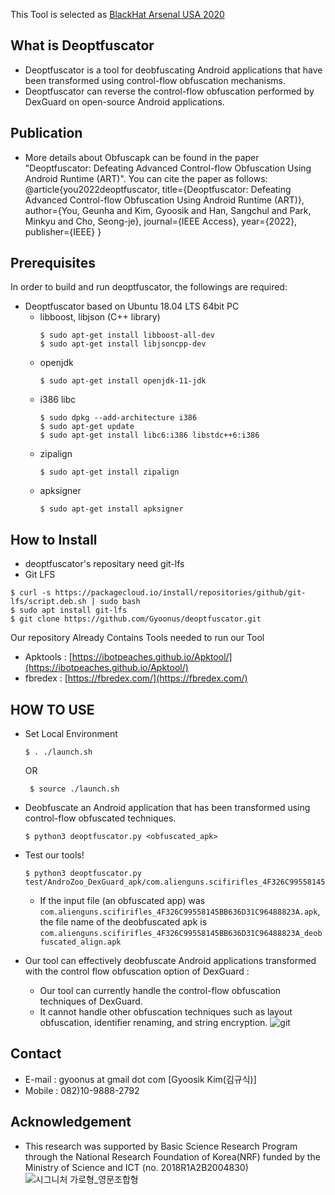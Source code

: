 This Tool is selected as 
[BlackHat Arsenal USA 2020](https://www.blackhat.com/us-20/arsenal/schedule/#deoptfuscator-automated-deobfuscation-of-android-bytecode-using-compilation-optimization-19958)

## What is Deoptfuscator

+ Deoptfuscator is a tool for deobfuscating Android applications that have been transformed using control-flow obfuscation mechanisms.
+ Deoptfuscator can reverse the control-flow obfuscation performed by DexGuard on open-source Android applications.

## Publication

+ More details about Obfuscapk can be found in the paper "Deoptfuscator: Defeating Advanced Control-flow Obfuscation Using Android Runtime (ART)". You can cite the paper as follows:
@article{you2022deoptfuscator,
  title={Deoptfuscator: Defeating Advanced Control-flow Obfuscation Using Android Runtime (ART)},
  author={You, Geunha and Kim, Gyoosik and Han, Sangchul and Park, Minkyu and Cho, Seong-je},
  journal={IEEE Access},
  year={2022},
  publisher={IEEE}
}

## Prerequisites
In order to build and run deoptfuscator, the followings are required:

+ Deoptfuscator based on Ubuntu 18.04 LTS 64bit PC
  + libboost, libjson (C++ library)
    ```
    $ sudo apt-get install libboost-all-dev  
    $ sudo apt-get install libjsoncpp-dev
    ```
  + openjdk
    ```
    $ sudo apt-get install openjdk-11-jdk
    ```
  + i386 libc
    ```
    $ sudo dpkg --add-architecture i386  
    $ sudo apt-get update  
    $ sudo apt-get install libc6:i386 libstdc++6:i386
    ```
  + zipalign
    ```
    $ sudo apt-get install zipalign
    ```
  + apksigner
    ```
    $ sudo apt-get install apksigner
    ```
## How to Install
 + deoptfuscator's repositary need git-lfs
  + Git LFS
  ```
  $ curl -s https://packagecloud.io/install/repositories/github/git-lfs/script.deb.sh | sudo bash
  $ sudo apt install git-lfs
  $ git clone https://github.com/Gyoonus/deoptfuscator.git
  ```

Our repository Already Contains Tools needed to run our Tool
 + Apktools : [https://ibotpeaches.github.io/Apktool/](https://ibotpeaches.github.io/Apktool/)
 + fbredex : [https://fbredex.com/](https://fbredex.com/)


## HOW TO USE
+ Set Local Environment  
  ``` 
  $ . ./launch.sh  
  ```
    OR
  ```
   $ source ./launch.sh
  ```

+ Deobfuscate an Android application that has been transformed using control-flow obfuscated techniques.  
  ```
  $ python3 deoptfuscator.py <obfuscated_apk>  
  ```
+ Test our tools!  
  ```
  $ python3 deoptfuscator.py test/AndroZoo_DexGuard_apk/com.alienguns.scifirifles_4F326C99558145BB636D31C96488823A.apk
  ```
  + If the input file (an obfuscated app) was `com.alienguns.scifirifles_4F326C99558145BB636D31C96488823A.apk`, the file name of the deobfuscated apk is `com.alienguns.scifirifles_4F326C99558145BB636D31C96488823A_deobfuscated_align.apk`

+ Our tool can effectively deobfuscate Android applications transformed with the control flow obfuscation option of DexGuard :
  + Our tool can currently handle the control-flow obfuscation techniques of DexGuard.
  + It cannot handle other obfuscation techniques such as layout obfuscation, identifier renaming, and string encryption.
![git](https://user-images.githubusercontent.com/64211521/100713131-2542b700-33f7-11eb-87f5-968d5eb13563.png)

## Contact
+ E-mail : gyoonus at gmail dot com [Gyoosik Kim(김규식)]
+ Mobile : 082)10-9888-2792

## Acknowledgement

+ This research was supported by Basic Science Research Program through the National Research Foundation of Korea(NRF) funded by the Ministry of Science and ICT (no. 2018R1A2B2004830)
![시그니처 가로형_영문조합형](https://user-images.githubusercontent.com/64211521/80204259-7e798980-8663-11ea-95f1-ff19ccb86a77.jpg)

